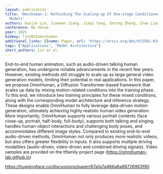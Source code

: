 ```yaml
---
layout: publication
title: 'Omnihuman-1: Rethinking The Scaling-up Of One-stage Conditioned Human Animation
  Models'
authors: Gaojie Lin, Jianwen Jiang, Jiaqi Yang, Zerong Zheng, Chao Liang
conference: No Venue
year: 2025
bibkey: lin2025omnihuman
additional_links: [{name: Paper, url: 'https://arxiv.org/abs/hf2502.01061'}]
tags: ["Applications", "Model Architecture"]
short_authors: Lin et al.
---
```

End-to-end human animation, such as audio-driven talking human generation, has undergone notable advancements in the recent few years. However, existing methods still struggle to scale up as large general video generation models, limiting their potential in real applications. In this paper, we propose OmniHuman, a Diffusion Transformer-based framework that scales up data by mixing motion-related conditions into the training phase. To this end, we introduce two training principles for these mixed conditions, along with the corresponding model architecture and inference strategy. These designs enable OmniHuman to fully leverage data-driven motion generation, ultimately achieving highly realistic human video generation. More importantly, OmniHuman supports various portrait contents (face close-up, portrait, half-body, full-body), supports both talking and singing, handles human-object interactions and challenging body poses, and accommodates different image styles. Compared to existing end-to-end audio-driven methods, OmniHuman not only produces more realistic videos, but also offers greater flexibility in inputs. It also supports multiple driving modalities (audio-driven, video-driven and combined driving signals). Video samples are provided on the ttfamily project page (https://omnihuman-lab.github.io)

https://huggingface.co/discussions/paper/67a1a7a466a8a88726963f90